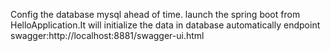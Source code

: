 Config the database mysql ahead of time.
launch the spring boot from HelloApplication.It will initialize the data in database automatically 
endpoint swagger:http://localhost:8881/swagger-ui.html